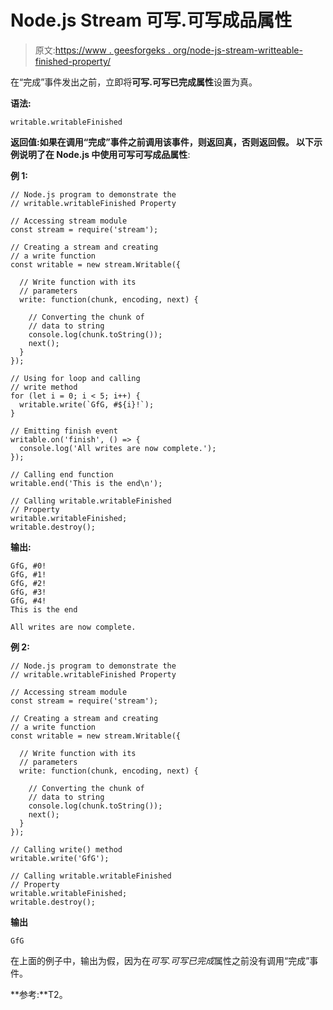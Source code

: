 # Node.js Stream 可写.可写成品属性

> 原文:[https://www . geesforgeks . org/node-js-stream-writteable-finished-property/](https://www.geeksforgeeks.org/node-js-stream-writable-writablefinished-property/)

在“完成”事件发出之前，立即将**可写.可写已完成属性**设置为真。

**语法:**

```
writable.writableFinished
```

**返回值:**如果在调用“完成”事件之前调用该事件，则返回真，否则返回假。
以下示例说明了在 Node.js 中使用**可写可写成品属性**:

**例 1:**

```
// Node.js program to demonstrate the     
// writable.writableFinished Property

// Accessing stream module
const stream = require('stream');

// Creating a stream and creating 
// a write function
const writable = new stream.Writable({

  // Write function with its 
  // parameters
  write: function(chunk, encoding, next) {

    // Converting the chunk of
    // data to string
    console.log(chunk.toString());
    next();
  }
});

// Using for loop and calling 
// write method 
for (let i = 0; i < 5; i++) {
  writable.write(`GfG, #${i}!`);
}

// Emitting finish event
writable.on('finish', () => {
  console.log('All writes are now complete.');
});

// Calling end function
writable.end('This is the end\n');

// Calling writable.writableFinished  
// Property
writable.writableFinished;
writable.destroy();
```

**输出:**

```
GfG, #0!
GfG, #1!
GfG, #2!
GfG, #3!
GfG, #4!
This is the end

All writes are now complete.

```

**例 2:**

```
// Node.js program to demonstrate the     
// writable.writableFinished Property

// Accessing stream module
const stream = require('stream');

// Creating a stream and creating 
// a write function
const writable = new stream.Writable({

  // Write function with its 
  // parameters
  write: function(chunk, encoding, next) {

    // Converting the chunk of
    // data to string
    console.log(chunk.toString());
    next();
  }
});

// Calling write() method
writable.write('GfG');

// Calling writable.writableFinished  
// Property
writable.writableFinished;
writable.destroy();
```

**输出**

```
GfG
```

在上面的例子中，输出为假，因为在*可写.可写已完成*属性之前没有调用“完成”事件。

**参考:**T2。